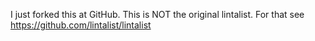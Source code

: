 I just forked this at GitHub. This is NOT the original lintalist. For that see https://github.com/lintalist/lintalist
